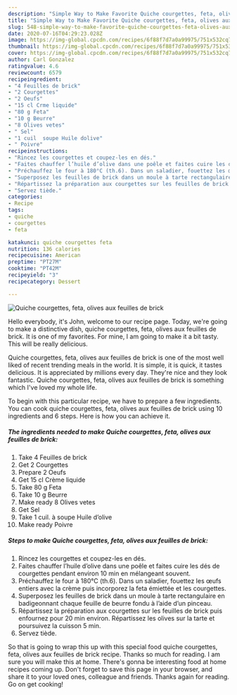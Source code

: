 ```yaml
---
description: "Simple Way to Make Favorite Quiche courgettes, feta, olives aux feuilles de brick"
title: "Simple Way to Make Favorite Quiche courgettes, feta, olives aux feuilles de brick"
slug: 548-simple-way-to-make-favorite-quiche-courgettes-feta-olives-aux-feuilles-de-brick
date: 2020-07-16T04:29:23.028Z
image: https://img-global.cpcdn.com/recipes/6f88f7d7a0a99975/751x532cq70/quiche-courgettes-feta-olives-aux-feuilles-de-brick-photo-principale-de-la-recette.jpg
thumbnail: https://img-global.cpcdn.com/recipes/6f88f7d7a0a99975/751x532cq70/quiche-courgettes-feta-olives-aux-feuilles-de-brick-photo-principale-de-la-recette.jpg
cover: https://img-global.cpcdn.com/recipes/6f88f7d7a0a99975/751x532cq70/quiche-courgettes-feta-olives-aux-feuilles-de-brick-photo-principale-de-la-recette.jpg
author: Carl Gonzalez
ratingvalue: 4.6
reviewcount: 6579
recipeingredient:
- "4 Feuilles de brick"
- "2 Courgettes"
- "2 Oeufs"
- "15 cl Crme liquide"
- "80 g Feta"
- "10 g Beurre"
- "8 Olives vetes"
- " Sel"
- "1 cuil  soupe Huile dolive"
- " Poivre"
recipeinstructions:
- "Rincez les courgettes et coupez-les en dés."
- "Faites chauffer l’huile d’olive dans une poêle et faites cuire les dés de courgettes pendant environ 10 min en mélangeant souvent."
- "Préchauffez le four à 180°C (th.6). Dans un saladier, fouettez les œufs entiers avec la crème puis incorporez la feta émiettée et les courgettes."
- "Superposez les feuilles de brick dans un moule à tarte rectangulaire en badigeonnant chaque feuille de beurre fondu à l’aide d’un pinceau."
- "Répartissez la préparation aux courgettes sur les feuilles de brick puis enfournez pour 20 min environ. Répartissez les olives sur la tarte et poursuivez la cuisson 5 min."
- "Servez tiède."
categories:
- Recipe
tags:
- quiche
- courgettes
- feta

katakunci: quiche courgettes feta 
nutrition: 136 calories
recipecuisine: American
preptime: "PT27M"
cooktime: "PT42M"
recipeyield: "3"
recipecategory: Dessert

---
```



![Quiche courgettes, feta, olives aux feuilles de brick](https://img-global.cpcdn.com/recipes/6f88f7d7a0a99975/751x532cq70/quiche-courgettes-feta-olives-aux-feuilles-de-brick-photo-principale-de-la-recette.jpg)

Hello everybody, it's John, welcome to our recipe page. Today, we're going to make a distinctive dish, quiche courgettes, feta, olives aux feuilles de brick. It is one of my favorites. For mine, I am going to make it a bit tasty. This will be really delicious.

Quiche courgettes, feta, olives aux feuilles de brick is one of the most well liked of recent trending meals in the world. It is simple, it is quick, it tastes delicious. It is appreciated by millions every day. They're nice and they look fantastic. Quiche courgettes, feta, olives aux feuilles de brick is something which I've loved my whole life.




To begin with this particular recipe, we have to prepare a few ingredients. You can cook quiche courgettes, feta, olives aux feuilles de brick using 10 ingredients and 6 steps. Here is how you can achieve it.

<!--inarticleads1-->

##### The ingredients needed to make Quiche courgettes, feta, olives aux feuilles de brick:

1. Take 4 Feuilles de brick
1. Get 2 Courgettes
1. Prepare 2 Oeufs
1. Get 15 cl Crème liquide
1. Take 80 g Feta
1. Take 10 g Beurre
1. Make ready 8 Olives vetes
1. Get  Sel
1. Take 1 cuil. à soupe Huile d’olive
1. Make ready  Poivre




<!--inarticleads2-->

##### Steps to make Quiche courgettes, feta, olives aux feuilles de brick:

1. Rincez les courgettes et coupez-les en dés.
1. Faites chauffer l’huile d’olive dans une poêle et faites cuire les dés de courgettes pendant environ 10 min en mélangeant souvent.
1. Préchauffez le four à 180°C (th.6). Dans un saladier, fouettez les œufs entiers avec la crème puis incorporez la feta émiettée et les courgettes.
1. Superposez les feuilles de brick dans un moule à tarte rectangulaire en badigeonnant chaque feuille de beurre fondu à l’aide d’un pinceau.
1. Répartissez la préparation aux courgettes sur les feuilles de brick puis enfournez pour 20 min environ. Répartissez les olives sur la tarte et poursuivez la cuisson 5 min.
1. Servez tiède.




So that is going to wrap this up with this special food quiche courgettes, feta, olives aux feuilles de brick recipe. Thanks so much for reading. I am sure you will make this at home. There's gonna be interesting food at home recipes coming up. Don't forget to save this page in your browser, and share it to your loved ones, colleague and friends. Thanks again for reading. Go on get cooking!
